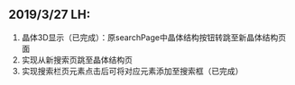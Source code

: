 ## 2019/3/27  LH:
1. 晶体3D显示（已完成）：原searchPage中晶体结构按钮转跳至新晶体结构页面
2. 实现从新搜索页跳至晶体结构页
3. 实现搜索栏页元素点击后可将对应元素添加至搜索框（已完成）

